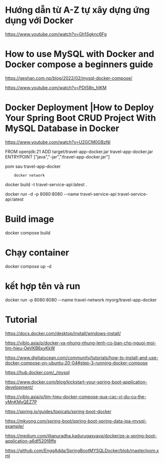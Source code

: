 # Hướng dẫn từ A-Z tự xây dựng ứng dụng với Docker
https://www.youtube.com/watch?v=Gh1Sgknc6Fg

# How to use MySQL with Docker and Docker compose a beginners guide
https://geshan.com.np/blog/2022/02/mysql-docker-compose/

https://www.youtube.com/watch?v=PDt58n_hIKM

# Docker Deployment |How to Deploy Your Spring Boot CRUD Project With MySQL Database in Docker
https://www.youtube.com/watch?v=U2GCM0GBzNI

FROM openjdk:21
ADD target/travel-app-docker.jar travel-app-docker.jar
ENTRYPOINT ["java","-jar","/travel-app-docker.jar"]

pom
</plugins>
sau
		<finalName>travel-app-docker</finalName>

        docker network

docker build -t travel-service-api:latest .

docker run -d -p 8080:8080 --name travel-service-api travel-service-api:latest

# Build image
docker compose build

# Chạy container
docker compose up -d


# kết hợp tên và run
docker run -p 8080:8080 --name travel-network myorg/travel-app-docker

# Tutorial

https://docs.docker.com/desktop/install/windows-install/

https://viblo.asia/p/docker-va-nhung-nhung-lenh-co-ban-cho-nguoi-moi-tim-hieu-OeVKB6xyKkW

https://www.digitalocean.com/community/tutorials/how-to-install-and-use-docker-compose-on-ubuntu-20-04#step-3-running-docker-compose

https://hub.docker.com/_/mysql

https://www.docker.com/blog/kickstart-your-spring-boot-application-development/

https://viblo.asia/p/tim-hieu-docker-compose-qua-cac-vi-du-cu-the-yMnKMvQEZ7P

https://spring.io/guides/topicals/spring-boot-docker

https://mkyong.com/spring-boot/spring-boot-spring-data-jpa-mysql-example/

https://medium.com/@anuradha.kadurugasyaya/dockerize-a-spring-boot-application-a6df520f8ffe

https://github.com/EnggAdda/SpringBootMYSQLDocker/blob/master/pom.xml